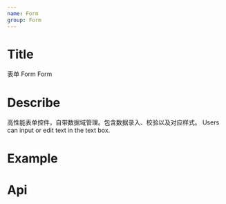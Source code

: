```yaml
---
name: Form
group: Form
---
```


# Title

表单 Form
Form

# Describe

高性能表单控件，自带数据域管理。包含数据录入、校验以及对应样式。
Users can input or edit text in the text box.

# Example

<code src="./__example__/s-001-base.tsx"></code>

# Api
